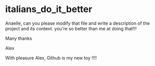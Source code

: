 # italians_do_it_better

Anaelle, can you please modify that file and write a description of the project and its context. you're so better than me at doing that!!!

Many thanks

Alex

With pleasure Alex, Github is my new toy !!!!
